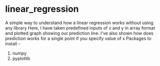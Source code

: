 # linear_regression
A simple way to understand how a linear regression works without using any library
Here, I have taken predefined inputs of x and y in array format and plotted graph showing our prediction line. 
I've also shown how does prediction works for a single point if you specify value of x
Packages to install -
 1. numpy
 2. pyplotlib
